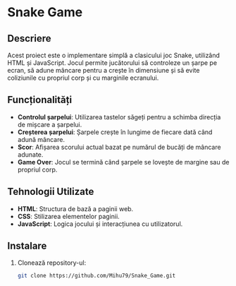 # Snake Game

## Descriere

Acest proiect este o implementare simplă a clasicului joc Snake, utilizând HTML și JavaScript. Jocul permite jucătorului să controleze un șarpe pe ecran, să adune mâncare pentru a crește în dimensiune și să evite coliziunile cu propriul corp și cu marginile ecranului.

## Funcționalități

- **Controlul șarpelui**: Utilizarea tastelor săgeți pentru a schimba direcția de mișcare a șarpelui.
- **Creșterea șarpelui**: Șarpele crește în lungime de fiecare dată când adună mâncare.
- **Scor**: Afișarea scorului actual bazat pe numărul de bucăți de mâncare adunate.
- **Game Over**: Jocul se termină când șarpele se lovește de margine sau de propriul corp.

## Tehnologii Utilizate

- **HTML**: Structura de bază a paginii web.
- **CSS**: Stilizarea elementelor paginii.
- **JavaScript**: Logica jocului și interacțiunea cu utilizatorul.

## Instalare

1. Clonează repository-ul:

   ```bash
   git clone https://github.com/Mihu79/Snake_Game.git
  
